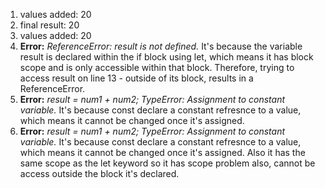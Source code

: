 1. values added:  20
2. final result: 20
3. values added:  20
4. **Error:** *ReferenceError: result is not defined.*
It's because the variable result is declared within the if block using let, which means it has block scope and is only accessible within that block. Therefore, trying to access result on line 13 - outside of its block, results in a ReferenceError.
5. **Error:** *result = num1 + num2; TypeError: Assignment to constant variable.*
It's because const declare a constant refresnce to a value, which means it cannot be changed once it's assigned.
6. **Error:** *result = num1 + num2; TypeError: Assignment to constant variable.*
It's because const declare a constant refresnce to a value, which means it cannot be changed once it's assigned. Also it has the same scope as the let keyword so it has scope problem also, cannot be access outside the block it's declared.